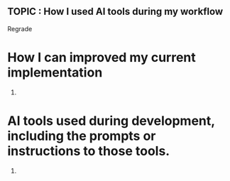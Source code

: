 ## TOPIC : How I used AI tools during my workflow
Regrade

# How I can improved my current implementation
1. 
# AI tools used during development, including the prompts or instructions to those tools.
1. 
